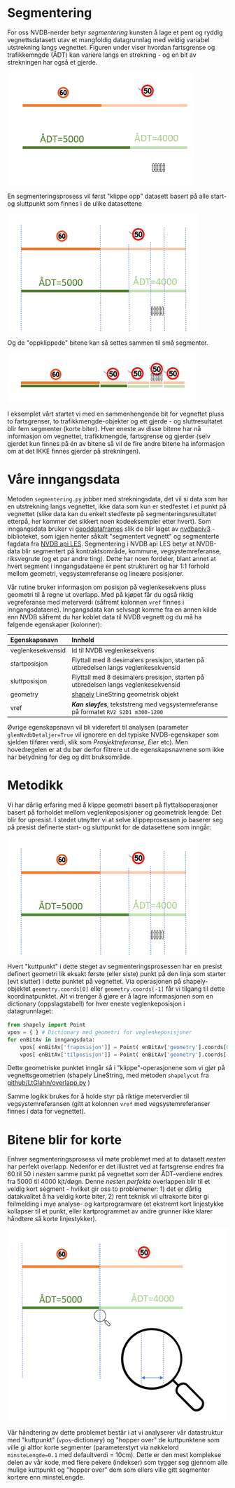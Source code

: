 # Segmentering 

For oss NVDB-nerder betyr _segmentering_ kunsten å lage et pent og ryddig vegnettsdatasett utav et mangfoldig datagrunnlag med veldig variabel utstrekning langs vegnettet. Figuren under viser hvordan fartsgrense og  trafikkemngde (ÅDT) kan variere langs en strekning - og en bit av strekningen har også et gjerde. 

![Bildet viser fartsgrense, trafikkmengde og et gjerde med ulik utstrekning på vegnettet](./pic/segmentering1.png)

En segmenteringsprosess vil først "klippe opp" datasett basert på alle start- og sluttpunkt som finnes i de ulike datasettene 

![Bildet viser klippeprosess for data med ulik utstrekning langs vegnettet](./pic/segmentering2.png)

Og de "oppklippede" bitene kan så settes sammen til små segmenter.  

![Bildet viser hvordan vi kombinerer alle data i form av mange små segmenter](./pic/segmentering3.png)

I  eksemplet vårt startet vi med en sammenhengende bit for vegnettet pluss to fartsgrenser, to trafikkmengde-objekter og ett gjerde - og sluttresultatet blir fem segmenter (korte biter). Hver eneste av disse bitene har nå informasjon om vegnettet, trafikkmengde, fartsgrense og gjerder (selv gjerdet kun finnes på én av bitene så vil de fire andre bitene ha informasjon om at det IKKE finnes gjerder på strekningen). 

# Våre inngangsdata

Metoden `segmentering.py` jobber med strekningsdata, det vil si data som har en utstrekning langs vegnettet, ikke data som kun er stedfestet i et punkt på vegnettet (slike data kan du enkelt stedfeste på segmenteringsresultatet etterpå, her kommer det sikkert noen kodeeksempler etter hvert). Som inngangsdata bruker vi [geoddataframes](https://geopandas.org)  slik de blir laget av [nvdbapiv3](https://github.com/LtGlahn/nvdbapi-V3) - biblioteket, som igjen henter såkalt "segmentert vegnett" og segmenterte fagdata fra [NVDB api LES](https://nvdbapiles-v3.atlas.vegvesen.no/dokumentasjon). Segmentering i NVDB api LES betyr at NVDB-data blir segmentert på kontraktsområde, kommune, vegsystemreferanse, riksvegrute (og et par andre ting). Dette har noen fordeler, blant annet at hvert segment i inngangsdataene er pent strukturert og har 1:1 forhold mellom geometri, vegsystemreferanse og lineære posisjoner. 

Vår rutine bruker informasjon om posisjon på veglenkesekvens pluss geometri til å regne ut overlapp. Med på kjøpet får du også riktig vegreferanse med meterverdi (såfremt kolonnen `vref` finnes i inngangsdataene). Inngangsdata kan selvsagt komme fra en annen kilde enn NVDB såfremt du har koblet data til NVDB vegnett og du må ha følgende egenskaper (kolonner): 

| Egenskapsnavn | Innhold | 
|:---------------|:--------|
| veglenkesekvensid |  Id til NVDB veglenkesekvens |
| startposisjon | Flyttall med 8 desimalers presisjon, starten på utbredelsen langs veglenkesekvensid | 
| sluttposisjon | Flyttall med 8 desimalers presisjon, starten på utbredelsen langs veglenkesekvensid | 
| geometry | [shapely](https://shapely.readthedocs.io/) LineString geometrisk objekt |
| vref | _**Kan sløyfes**_, tekststreng med vegsystemreferanse på formatet `RV2 S2D1 m300-1200` | 

Øvrige egenskapsnavn vil bli videreført til analysen (parameter `glemNvdbDetaljer=True` vil ignorere en del typiske NVDB-egenskaper som sjelden tilfører verdi, slik som _Prosjektreferanse, Eier_ etc). Men hovedregelen er at du bør derfor filtrere ut de egenskapsnavnene som ikke har betydning for deg og ditt bruksområde. 

# Metodikk 

Vi har dårlig erfaring med å klippe geometri basert på flyttalsoperasjoner basert på forholdet mellom veglenkeposisjoner og geometrisk lengde: Det blir for upresist. I stedet utnytter vi at selve klippeprosessen jo baserer seg på presist definerte start- og sluttpunkt for de datasettene som inngår: 

![Bildet viser klippeprosess for data med ulik utstrekning langs vegnettet](./pic/segmentering2.png)

Hvert "kuttpunkt" i dette steget av segmenteringsprosessen har en presist definert geometri lik eksakt første (eller siste) punkt på den linja som starter (evt slutter) i dette punktet på vegnettet. Via operasjonen på shapely-objektet `geometry.coords[0]` eller `geometry.coords[-1]` får vi tilgang til dette koordinatpunktet. Alt vi trenger å gjøre er å lagre informasjonen som en dictionary (oppslagstabell) for hver eneste veglenkeposisjon i datagrunnlaget: 

```python
from shapely import Point 
vpos = { } # Dictionary med geometri for veglenkeposisjoner
for enBitAv in inngangsdata: 
    vpos[ enBitAv['fraposisjon']] = Point( enBitAv['geometry'].coords[0] )
    vpos[ enBitAv['tilposisjon']] = Point( enBitAv['geometry'].coords[-1] )    
```

Dette geometriske punktet inngår så i "klippe"-operasjonene som vi gjør på vegnettsgeometrien (shapely LineString, med metoden `shapelycut` fra [github/LtGlahn/overlapp.py](https://github.com/LtGlahn/nvdbapi-V3/blob/master/overlapp.md#user-content-hvorfor-har-vi-en-egen-funksjon-shapelycut-) )

Samme logikk brukes for å holde styr på riktige meterverdier til vegsystemreferansen (gitt at kolonnen `vref` med vegsystemreferanser finnes i data for vegnettet). 

# Bitene blir for korte

Enhver segmenteringsprosess vil møte problemet med at to datasett _*nesten*_ har perfekt overlapp. Nedenfor er det illustret ved at fartsgrense endres fra 60 til 50 i _*nesten*_ samme punkt på vegnettet som der ÅDT-verdiene endres fra 5000 til 4000 kjt/døgn. Denne _*nesten perfekte*_ overlappen blir til et veldig kort segment - hvilket gir oss to problemener: 1) det er dårlig datakvalitet å ha veldig korte biter, 2) rent teknisk vil ultrakorte biter gi feilmelding i mye analyse- og kartprogramvare (et ekstremt kort linjestykke kollapser til et punkt, eller kartprogrammet av andre grunner ikke klarer håndtere så korte linjestykker).    

![Bildet viser hvordan to datasett med nesten perfekt overlapp gir ekstremt korte segmenter](./pic/segmentering4.png)

Vår håndtering av dette problemet består i at vi analyserer vår datastruktur med "kuttpunkt" (`vpos`-dictionary) og "hopper over" de kuttpunktene som ville gi altfor korte segmenter (parameterstyrt via nøkkelord `minsteLengde=0.1` med defaultverdi = 10cm). Dette er den mest komplekse delen av vår kode, med flere pekere (indekser) som tygger seg gjennom alle mulige kuttpunkt og "hopper over" dem som ellers ville gitt segmenter kortere enn minsteLengde. 